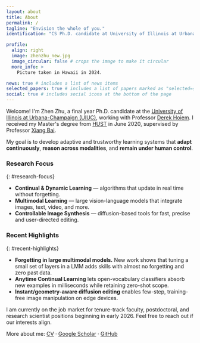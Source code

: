 ```yaml
---
layout: about
title: About
permalink: /
tagline: "Envision the whole of you."
identification: "CS Ph.D. candidate at University of Illinois at Urbana-Champaign (UIUC)."

profile:
  align: right
  image: zhenzhu_new.jpg
  image_circular: false # crops the image to make it circular
  more_info: >
    Picture taken in Hawaii in 2024.

news: true # includes a list of news items
selected_papers: true # includes a list of papers marked as "selected={true}"
social: true # includes social icons at the bottom of the page
---
```


Welcome! I'm Zhen Zhu, a final year Ph.D. candidate at the [University of Illinois at Urbana-Champaign (UIUC)](https://illinois.edu/), working with Professor [Derek Hoiem](https://dhoiem.cs.illinois.edu/). I received my Master's degree from [HUST](http://english.hust.edu.cn/) in June 2020, supervised by Professor [Xiang Bai](https://xbai.vlrlab.net). 

<!-- Prior to that, I obtained my Bachelor's degree from the School of Computer Science and Technology, HUST in 2017.  -->

<!-- My research lies at the intersection of  -->
<!-- <b>continual and dynamic learning</b>, <b>multimodal learning</b>, and  -->
<!-- <b>controllable image synthesis</b>.  -->
My goal is to develop adaptive and trustworthy learning systems that **adapt continuously**, **reason across modalities**, and **remain under human control**.

### Research Focus
{: #research-focus}
- **Continual & Dynamic Learning** — algorithms that update in real time without forgetting.  
- **Multimodal Learning** — large vision-language models that integrate images, text, video, and more.  
- **Controllable Image Synthesis** — diffusion-based tools for fast, precise and user-directed editing.

### Recent Highlights
{: #recent-highlights}
- **Forgetting in large multimodal models.** New work shows that tuning a small set of layers in a LMM adds skills with almost no forgetting and zero past data.
- **Anytime Continual Learning** lets open-vocabulary classifiers absorb new examples in milliseconds while retaining zero-shot scope.
- **Instant/geometry-aware diffusion editing** enables few-step, training-free image manipulation on edge devices.  


<!-- <span style="font-weight: 300; font-size: 1.1em;">My current research interests include creating <b>efficient and dynamic learning systems</b>, <b>vision-language models</b>, <b>generative models</b>, and more.</span> -->

<!-- **This is my final year of Ph.D. study. I am currently on the job market, seeking mostly PostDocs or suitable faculty positions starting in Fall 2025.** If you find my research interests and background align with potential opportunities, or if you'd like to discuss collaborations, please don't hesitate to reach out to me via email. I'm excited about the prospect of contributing to academic institutions and fostering innovative research in cognitive science, computer vision and robotics. -->

<!-- <span style="font-weight: 300; font-size: 1.1em;">If you find my research interests and background align with potential collaboration opportunities, please don't hesitate to reach out to me via email. </span>  -->

<!-- I'm excited about connecting with people and fostering innovative research especially in interdisciplinary fields such as <b>computer vision</b>, <b>cognitive science</b>, and <b>robotics</b>. -->

I am currently on the job market for tenure-track faculty, postdoctoral, and research scientist positions beginning in early 2026. Feel free to reach out if our interests align.

More about me: [CV](/cv/) · [Google Scholar](https://scholar.google.com/citations?user=nD6_ot4AAAAJ) · [GitHub](https://github.com/jessemelpolio)
